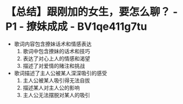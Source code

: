 # 【总结】跟刚加的女生，要怎么聊？ - P1 - 撩妹成成 - BV1qe411g7tu

-   歌词内容包含撩妹话术和情感表达
    1.  歌词中包含撩妹的话术和技巧
    2.  表达了对心上人的情感和渴望
    3.  描述了对爱情的赌注和挑战
-   歌词描述了主人公被某人深深吸引的感受
    1.  主人公被某人吸引得无法自拔
    2.  描述某人对主人公的影响
    3.  主人公无法摆脱对某人的吸引